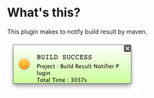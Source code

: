 What's this?
==============

This plugin makes to notify build result by maven.

![Notification](/images/notification.png)
